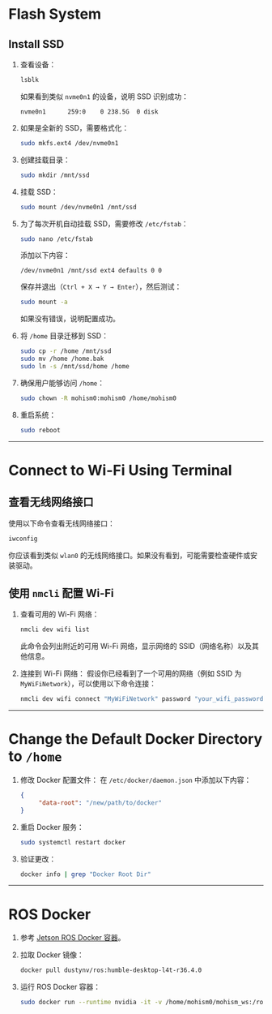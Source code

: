# Flash System

## Install SSD

1. 查看设备：
    ```bash
    lsblk
    ```
    如果看到类似 `nvme0n1` 的设备，说明 SSD 识别成功：
    ```
    nvme0n1      259:0    0 238.5G  0 disk
    ```

2. 如果是全新的 SSD，需要格式化：
    ```bash
    sudo mkfs.ext4 /dev/nvme0n1
    ```

3. 创建挂载目录：
    ```bash
    sudo mkdir /mnt/ssd
    ```

4. 挂载 SSD：
    ```bash
    sudo mount /dev/nvme0n1 /mnt/ssd
    ```

5. 为了每次开机自动挂载 SSD，需要修改 `/etc/fstab`：
    ```bash
    sudo nano /etc/fstab
    ```
    添加以下内容：
    ```
    /dev/nvme0n1 /mnt/ssd ext4 defaults 0 0
    ```
    保存并退出（`Ctrl + X → Y → Enter`），然后测试：
    ```bash
    sudo mount -a
    ```
    如果没有错误，说明配置成功。

6. 将 `/home` 目录迁移到 SSD：
    ```bash
    sudo cp -r /home /mnt/ssd
    sudo mv /home /home.bak
    sudo ln -s /mnt/ssd/home /home
    ```

7. 确保用户能够访问 `/home`：
    ```bash
    sudo chown -R mohism0:mohism0 /home/mohism0
    ```

8. 重启系统：
    ```bash
    sudo reboot
    ```

---

# Connect to Wi-Fi Using Terminal

## 查看无线网络接口
使用以下命令查看无线网络接口：
```bash
iwconfig
```
你应该看到类似 `wlan0` 的无线网络接口。如果没有看到，可能需要检查硬件或安装驱动。

## 使用 `nmcli` 配置 Wi-Fi

1. 查看可用的 Wi-Fi 网络：
    ```bash
    nmcli dev wifi list
    ```
    此命令会列出附近的可用 Wi-Fi 网络，显示网络的 SSID（网络名称）以及其他信息。

2. 连接到 Wi-Fi 网络：
    假设你已经看到了一个可用的网络（例如 SSID 为 `MyWiFiNetwork`），可以使用以下命令连接：
    ```bash
    nmcli dev wifi connect "MyWiFiNetwork" password "your_wifi_password"
    ```

---

# Change the Default Docker Directory to `/home`

1. 修改 Docker 配置文件：
    在 `/etc/docker/daemon.json` 中添加以下内容：
    ```json
    {
         "data-root": "/new/path/to/docker"
    }
    ```

2. 重启 Docker 服务：
    ```bash
    sudo systemctl restart docker
    ```

3. 验证更改：
    ```bash
    docker info | grep "Docker Root Dir"
    ```

---

# ROS Docker

1. 参考 [Jetson ROS Docker 容器](https://github.com/dusty-nv/jetson-containers/tree/master/packages/ros)。

2. 拉取 Docker 镜像：
    ```bash
    docker pull dustynv/ros:humble-desktop-l4t-r36.4.0
    ```

3. 运行 ROS Docker 容器：
    ```bash
    sudo docker run --runtime nvidia -it -v /home/mohism0/mohism_ws:/root/mohism_ws -w /root/mohism_ws --rm --network=host dustynv/ros:humble-desktop-l4t-r36.4.0
    ```
